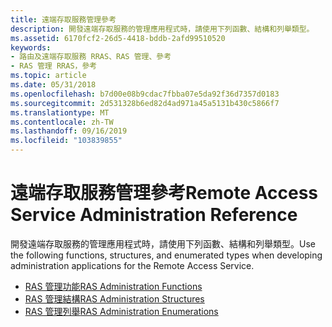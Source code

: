 ```yaml
---
title: 遠端存取服務管理參考
description: 開發遠端存取服務的管理應用程式時，請使用下列函數、結構和列舉類型。
ms.assetid: 6170fcf2-26d5-4418-bddb-2afd99510520
keywords:
- 路由及遠端存取服務 RRAS、RAS 管理、參考
- RAS 管理 RRAS，參考
ms.topic: article
ms.date: 05/31/2018
ms.openlocfilehash: b7d00e08b9cdac7fbba07e5da92f36d7357d0183
ms.sourcegitcommit: 2d531328b6ed82d4ad971a45a5131b430c5866f7
ms.translationtype: MT
ms.contentlocale: zh-TW
ms.lasthandoff: 09/16/2019
ms.locfileid: "103839855"
---
```

# <a name="remote-access-service-administration-reference"></a><span data-ttu-id="e1f1a-105">遠端存取服務管理參考</span><span class="sxs-lookup"><span data-stu-id="e1f1a-105">Remote Access Service Administration Reference</span></span>

<span data-ttu-id="e1f1a-106">開發遠端存取服務的管理應用程式時，請使用下列函數、結構和列舉類型。</span><span class="sxs-lookup"><span data-stu-id="e1f1a-106">Use the following functions, structures, and enumerated types when developing administration applications for the Remote Access Service.</span></span>

-   [<span data-ttu-id="e1f1a-107">RAS 管理功能</span><span class="sxs-lookup"><span data-stu-id="e1f1a-107">RAS Administration Functions</span></span>](ras-administration-functions.md)
-   [<span data-ttu-id="e1f1a-108">RAS 管理結構</span><span class="sxs-lookup"><span data-stu-id="e1f1a-108">RAS Administration Structures</span></span>](ras-administration-structures.md)
-   [<span data-ttu-id="e1f1a-109">RAS 管理列舉</span><span class="sxs-lookup"><span data-stu-id="e1f1a-109">RAS Administration Enumerations</span></span>](ras-administration-enumerations.md)

 

 




